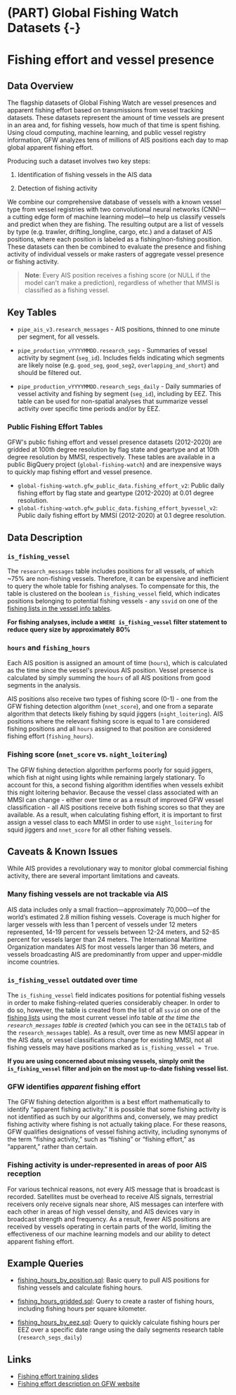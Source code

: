 # (PART) Global Fishing Watch Datasets {-} 

# Fishing effort and vessel presence

## Data Overview

The flagship datasets of Global Fishing Watch are vessel presences and apparent fishing effort based on transmissions from vessel tracking datasets. These datasets represent the amount of time vessels are present in an area and, for fishing vessels, how much of that time is spent fishing. Using cloud computing, machine learning, and public vessel registry information, GFW analyzes tens of millions of AIS positions each day to map global apparent fishing effort.

Producing such a dataset involves two key steps:

1. Identification of fishing vessels in the AIS data

2. Detection of fishing activity

We combine our comprehensive database of vessels with a known vessel type from vessel registries with two convolutional neural networks (CNN)—a cutting edge form of machine learning model—to help us classify vessels and predict when they are fishing. The resulting output are a list of vessels by type (e.g. trawler, drifting_longline, cargo, etc.) and a dataset of AIS positions, where each position is labeled as a fishing/non-fishing position. These datasets can then be combined to evaluate the presence and fishing activity of individual vessels or make rasters of aggregate vessel presence or fishing activity.

>**Note**: Every AIS position receives a fishing score (or NULL if the model can't make a prediction), regardless of whether that MMSI is classified as a fishing vessel.

## Key Tables

+ `pipe_ais_v3.research_messages` - AIS positions, thinned to one minute per segment, for all vessels.

+ `pipe_production_vYYYYMMDD.research_segs` - Summaries of vessel activity by segment (`seg_id`). Includes fields indicating which segments are likely noise (e.g. `good_seg`, `good_seg2`, `overlapping_and_short`) and should be filtered out.

+ `pipe_production_vYYYYMMDD.research_segs_daily` - Daily summaries of vessel activity and fishing by segment (`seg_id`), including by EEZ. This table can be used for non-spatial analyses that summarize vessel activity over specific time periods and/or by EEZ.

### Public Fishing Effort Tables

GFW's public fishing effort and vessel presence datasets (2012-2020) are gridded at 100th degree resolution by flag state and geartype and at 10th degree resolution by MMSI, respectively. These tables are available in a public BigQuery project (`global-fishing-watch`) and are inexpensive ways to quickly map fishing effort and vessel presence.

+ `global-fishing-watch.gfw_public_data.fishing_effort_v2`: Public daily fishing effort by flag state and geartype (2012-2020) at 0.01 degree resolution.
+ `global-fishing-watch.gfw_public_data.fishing_effort_byvessel_v2`: Public daily fishing effort by MMSI (2012-2020) at 0.1 degree resolution.

## Data Description

### `is_fishing_vessel`

The `research_messages` table includes positions for all vessels, of which ~75% are non-fishing vessels. Therefore, it can be expensive and inefficient to query the whole table for fishing analyses. To compensate for this, the table is clustered on the boolean `is_fishing_vessel` field, which indicates positions belonging to potential fishing vessels - any `ssvid` on one of the [fishing lists in the vessel info tables](https://github.com/GlobalFishingWatch/bigquery-documentation-wf827/wiki/Vessel-info-tables#on_fishing_list_-fields).  

**For fishing analyses, include a `WHERE is_fishing_vessel` filter statement to reduce query size by approximately 80%**

### `hours` and `fishing_hours`

Each AIS position is assigned an amount of time (`hours`), which is calculated as the time since the vessel's previous AIS position. Vessel presence is calculated by simply summing the `hours` of all AIS positions from good segments in the analysis.

AIS positions also receive two types of fishing score (0-1) - one from the GFW fishing detection algorithm (`nnet_score`), and one from a separate algorithm that detects likely fishing by squid jiggers (`night_loitering`). AIS positions where the relevant fishing score is equal to 1 are considered fishing positions and all `hours` assigned to that position are considered fishing effort (`fishing_hours`).   

### Fishing score (`nnet_score` vs. `night_loitering`)

The GFW fishing detection algorithm performs poorly for squid jiggers, which fish at night using lights while remaining largely stationary. To account for this, a second fishing algorithm identifies when vessels exhibit this night loitering behavior. Because the vessel class associated with an MMSI can change - either over time or as a result of improved GFW vessel classification - all AIS positions receive both fishing scores so that they are available. As a result, when calculating fishing effort, it is important to first assign a vessel class to each MMSI in order to use `night_loitering` for squid jiggers and `nnet_score` for all other fishing vessels.     

## Caveats & Known Issues

While AIS provides a revolutionary way to monitor global commercial fishing activity, there are several important limitations and caveats.

### Many fishing vessels are not trackable via AIS

AIS data includes only a small fraction—approximately 70,000—of the world’s estimated 2.8 million fishing vessels. Coverage is much higher for larger vessels with less than 1 percent of vessels under 12 meters represented, 14-19 percent for vessels between 12-24 meters, and 52-85 percent for vessels larger than 24 meters. The International Maritime Organization mandates AIS for most vessels larger than 36 meters, and vessels broadcasting AIS are predominantly from upper and upper-middle income countries.

### `is_fishing_vessel` outdated over time

The `is_fishing_vessel` field indicates positions for potential fishing vessels in order to make fishing-related queries considerably cheaper. In order to do so, however, the table is created from the list of all `ssvid` on one of the [fishing lists](https://github.com/GlobalFishingWatch/bigquery-documentation-wf827/wiki/Vessel-info-tables#on_fishing_list_-fields) using the most current vessel info table *at the time the `research_messages` table is created* (which you can see in the `DETAILS` tab of the `research_messages` table). As a result, over time as new MMSI appear in the AIS data, or vessel classifications change for existing MMSI, not all fishing vessels may have positions marked as `is_fishing_vessel = True`.

**If you are using concerned about missing vessels, simply omit the `is_fishing_vessel` filter and join on the most up-to-date fishing vessel list.**    

### GFW identifies _apparent_ fishing effort

The GFW fishing detection algorithm is a best effort mathematically to identify “apparent fishing activity.” It is possible that some fishing activity is not identified as such by our algorithms and, conversely, we may predict fishing activity where fishing is not actually taking place. For these reasons, GFW qualifies designations of vessel fishing activity, including synonyms of the term “fishing activity,” such as “fishing” or “fishing effort,” as “apparent,” rather than certain.

### Fishing activity is under-represented in areas of poor AIS reception

For various technical reasons, not every AIS message that is broadcast is recorded. Satellites must be overhead to receive AIS signals, terrestrial receivers only receive signals near shore, AIS messages can interfere with each other in areas of high vessel density, and AIS devices vary in broadcast strength and frequency. As a result, fewer AIS positions are received by vessels operating in certain parts of the world, limiting the effectiveness of our machine learning models and our ability to detect apparent fishing effort.

## Example Queries

+ [fishing_hours_by_position.sql](https://github.com/GlobalFishingWatch/bigquery-documentation-wf827/blob/master/queries/fishing_hours_by_position.sql): Basic query to pull AIS positions for fishing vessels and calculate fishing hours.

+ [fishing_hours_gridded.sql](https://github.com/GlobalFishingWatch/bigquery-documentation-wf827/blob/master/queries/fishing_hours_gridded.sql): Query to create a raster of fishing hours, including fishing hours per square kilometer.

+ [fishing_hours_by_eez.sql](https://github.com/GlobalFishingWatch/bigquery-documentation-wf827/blob/master/queries/fishing_hours_by_eez.sql): Query to quickly calculate fishing hours per EEZ over a specific date range using the daily segments research table (`research_segs_daily`)

## Links

+ [Fishing effort training slides](https://docs.google.com/presentation/d/1Jmms1OOd5aBo0UocRMzrO6zh3UmLHqPYQABJH1-Cnvo/edit?usp=sharing)
+ [Fishing effort description on GFW website](https://globalfishingwatch.org/dataset-and-code-fishing-effort/)
